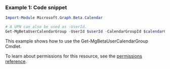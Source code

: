 ### Example 1: Code snippet

```powershellImport-Module Microsoft.Graph.Beta.Calendar

# A UPN can also be used as -UserId.
Get-MgBetaUserCalendarGroup -UserId $userId -CalendarGroupId $calendarGroupId
```
This example shows how to use the Get-MgBetaUserCalendarGroup Cmdlet.
To learn about permissions for this resource, see the [permissions reference](/graph/permissions-reference).

